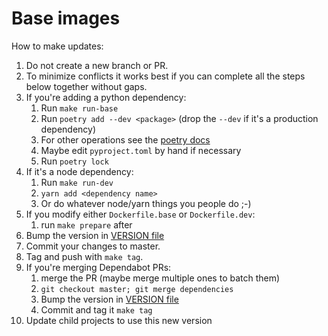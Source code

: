 
Base images
===========

How to make updates:

1. Do not create a new branch or PR.
1. To minimize conflicts it works best if you can complete all the steps below together without gaps.
1. If you're adding a python dependency:
    1.  Run `make run-base`
    1. Run `poetry add --dev <package>` (drop the `--dev` if it's a production
       dependency) 
    1. For other operations see the
       [poetry docs](https://poetry.eustace.io/docs/)
    1. Maybe edit `pyproject.toml` by hand if necessary
    1. Run `poetry lock`
1. If it's a node dependency:
    1. Run `make run-dev` 
    1. `yarn add <dependency name>`
    1. Or do whatever node/yarn things you people do ;-)
1. If you modify either `Dockerfile.base` or `Dockerfile.dev`:
    1. run `make prepare` after
1. Bump the version in [VERSION file](VERSION)
1. Commit your changes to master.
1. Tag and push with `make tag`.
1. If you're merging Dependabot PRs:
    1. merge the PR (maybe merge multiple ones to batch them)
    1. `git checkout master; git merge dependencies`
    1. Bump the version in [VERSION file](VERSION)
    1. Commit and tag it `make tag`
1. Update child projects to use this new version
